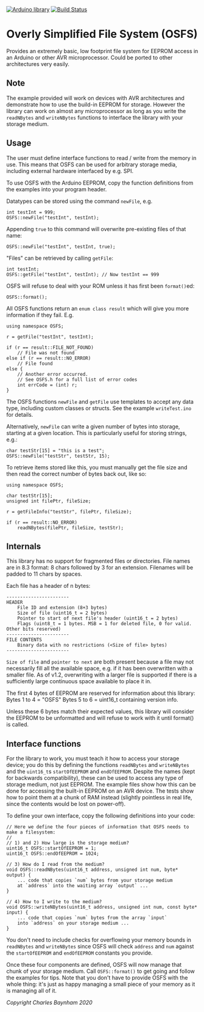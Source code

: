 [![Arduino library](https://www.ardu-badge.com/badge/OSFS.svg)](https://www.ardu-badge.com/OSFS)
[![Build Status](https://travis-ci.org/charlesbaynham/OSFS.svg?branch=master)](https://travis-ci.org/charlesbaynham/OSFS)

Overly Simplified File System (OSFS)
====================================

Provides an extremely basic, low footprint file system for EEPROM access in
an Arduino or other AVR microprocessor. Could be ported to other architectures very easily. 

Note
----

The example provided will work on devices with AVR architectures and
demonstrate how to use the build-in EEPROM for storage. However the library
can work on almost any microprocessor as long as you write the `readNBytes`
and `writeNBytes` functions to interface the library with your storage medium.


Usage
-----

The user must define interface functions to read / write from the memory in use. 
This means that OSFS can be used for arbitrary storage media, including external 
hardware interfaced by e.g. SPI. 

To use OSFS with the Arduino EEPROM, copy the function definitions from the examples 
into your program header. 

Datatypes can be stored using the command `newFile`, e.g.

	int testInt = 999;
	OSFS::newFile("testInt", testInt);

Appending `true` to this command will overwrite pre-existing files of that name:

	OSFS::newFile("testInt", testInt, true);

"Files" can be retrieved by calling `getFile`:

	int testInt;
	OSFS::getFile("testInt", testInt); // Now testInt == 999

OSFS will refuse to deal with your ROM unless it has first been `format()`ed:

	OSFS::format();

All OSFS functions return an `enum class result` which will give you more information 
if they fail. E.g. 
	
	using namespace OSFS;

	r = getFile("testInt", testInt);

	if (r == result::FILE_NOT_FOUND)
		// File was not found
	else if (r == result::NO_ERROR)
		// File found
	else {
		// Another error occurred. 
		// See OSFS.h for a full list of error codes
		int errCode = (int) r;
	}

The OSFS functions `newFile` and `getFile` use templates to accept any data type, including
custom classes or structs. See the example `writeTest.ino` for details. 

Alternatively, `newFile` can write a given number of bytes into storage, starting at a given
location. This is particularly useful for storing strings, e.g.:

	char testStr[15] = "this is a test";
	OSFS::newFile("testStr", testStr, 15);

To retrieve items stored like this, you must manually get the file size and then read the correct
number of bytes back out, like so:

	using namespace OSFS;

	char testStr[15];
	unsigned int filePtr, fileSize;

	r = getFileInfo("testStr", filePtr, fileSize);

	if (r == result::NO_ERROR)
		readNBytes(filePtr, fileSize, testStr);

Internals
---------

This library has no support for fragmented files or directories. File names
are in 8.3 format: 8 chars followed by 3 for an extension. Filenames will be
padded to 11 chars by spaces.

Each file has a header of n bytes:

	-----------------------
	HEADER
		File ID and extension (8+3 bytes)
		Size of file (uint16_t = 2 bytes)
		Pointer to start of next file's header (uint16_t = 2 bytes)
		Flags (uint8_t = 1 bytes. MSB = 1 for deleted file, 0 for valid. Other bits reserved)
	-----------------------
	FILE CONTENTS
		Binary data with no restrictions (<Size of file> bytes)
	-----------------------

`Size of file` and `pointer to next` are both present because a file may not
necessarily fill all the available space, e.g. if it has been overwritten
with a smaller file. As of v1.2, overwriting with a larger file is supported if
there is a sufficiently large continuous space available to place it in. 

The first 4 bytes of EEPROM are reserved for information about this library:
Bytes 1 to 4 = "OSFS" Bytes 5 to 6 = uint16_t containing version info.

Unless these 6 bytes match their expected values, this library will consider
the EEPROM to be unformatted and will refuse to work with it until format() is called. 

Interface functions
-------------------

For the library to work, you must teach it how to access your storage device;
you do this by defining the functions `readNBytes` and `writeNBytes` and the
`uint16_t`s `startOfEEPROM` and `endOfEEPROM`. Despite the names (kept for
backwards compatibility), these can be used to access any type of storage
medium, not just EEPROM. The example files show how this can be done for
accessing the built-in EEPROM on an AVR device. The tests show how to point
them at a chunk of RAM instead (slightly pointless in real life, since the
contents would be lost on power-off). 

To define your own interface, copy the following definitions into your code:

```
// Here we define the four pieces of information that OSFS needs to make a filesystem:
// 
// 1) and 2) How large is the storage medium?
uint16_t OSFS::startOfEEPROM = 1;
uint16_t OSFS::endOfEEPROM = 1024;

// 3) How do I read from the medium?
void OSFS::readNBytes(uint16_t address, unsigned int num, byte* output) {
	... code that copies `num` bytes from your storage medium 
	at `address` into the waiting array `output` ...
}

// 4) How to I write to the medium?
void OSFS::writeNBytes(uint16_t address, unsigned int num, const byte* input) {
	... code that copies `num` bytes from the array `input` 
	into `address` on your storage medium ...
}
```

You don't need to include checks for overflowing your memory bounds in `readNBytes` and `writeNBytes` since OSFS will check `address` and `num` against the `startOfEEPROM` and `endOfEEPROM` constants you provide. 

Once these four components are defined, OSFS will now manage that chunk of
your storage medium. Call `OSFS::format()` to get going and follow the
examples for tips. Note that you don't have to provide OSFS with the whole
thing: it's just as happy managing a small piece of your memory as it is
managing all of it. 



_Copyright Charles Baynham 2020_
